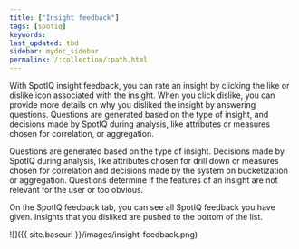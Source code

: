 ```yaml
---
title: ["Insight feedback"]
tags: [spotiq]
keywords:
last_updated: tbd
sidebar: mydoc_sidebar
permalink: /:collection/:path.html
---
```

With SpotIQ insight feedback, you can rate an insight by clicking the like or dislike icon associated with the insight. When you click dislike, you can provide more details on why you disliked the insight by answering questions. Questions are generated based on the type of insight, and decisions made by SpotIQ during analysis, like attributes or measures chosen for correlation, or aggregation.   

<screenshot>

Questions are generated based on the type of insight. Decisions made by SpotIQ during analysis, like attributes chosen for drill down or measures chosen for correlation and decisions made by the system on bucketization or aggregation.
Questions determine if the features of an insight are not relevant for the user or too obvious.

On the SpotIQ feedback tab, you can see all SpotIQ feedback you have given. Insights that you disliked are pushed to the bottom of the list.

![]({{ site.baseurl }}/images/insight-feedback.png)

